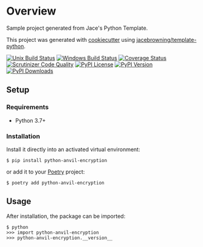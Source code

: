 # Overview

Sample project generated from Jace's Python Template.

This project was generated with [cookiecutter](https://github.com/audreyr/cookiecutter) using [jacebrowning/template-python](https://github.com/jacebrowning/template-python).

[![Unix Build Status](https://img.shields.io/github/actions/workflow/status/aalmazan/python-anvil-encryption/main.yml?branch=main&label=linux)](https://github.com/aalmazan/python-anvil-encryption/actions)
[![Windows Build Status](https://img.shields.io/appveyor/ci/aalmazan/python-anvil-encryption.svg?label=windows)](https://ci.appveyor.com/project/aalmazan/python-anvil-encryption)
[![Coverage Status](https://img.shields.io/codecov/c/gh/aalmazan/python-anvil-encryption)](https://codecov.io/gh/aalmazan/python-anvil-encryption)
[![Scrutinizer Code Quality](https://img.shields.io/scrutinizer/g/aalmazan/python-anvil-encryption.svg)](https://scrutinizer-ci.com/g/aalmazan/python-anvil-encryption)
[![PyPI License](https://img.shields.io/pypi/l/python-anvil-encryption.svg)](https://pypi.org/project/python-anvil-encryption)
[![PyPI Version](https://img.shields.io/pypi/v/python-anvil-encryption.svg)](https://pypi.org/project/python-anvil-encryption)
[![PyPI Downloads](https://img.shields.io/pypi/dm/python-anvil-encryption.svg?color=orange)](https://pypistats.org/packages/python-anvil-encryption)

## Setup

### Requirements

* Python 3.7+

### Installation

Install it directly into an activated virtual environment:

```text
$ pip install python-anvil-encryption
```

or add it to your [Poetry](https://poetry.eustace.io/) project:

```text
$ poetry add python-anvil-encryption
```

## Usage

After installation, the package can be imported:

```text
$ python
>>> import python-anvil-encryption
>>> python-anvil-encryption.__version__
```
